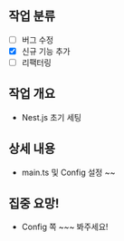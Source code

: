 ## 작업 분류

- [ ] 버그 수정
- [x] 신규 기능 추가
- [ ] 리팩터링

## 작업 개요
- Nest.js 초기 세팅

## 상세 내용
- main.ts 및 Config 설정 ~~

## 집중 요망!
- Config 쪽 ~~~ 봐주세요!
